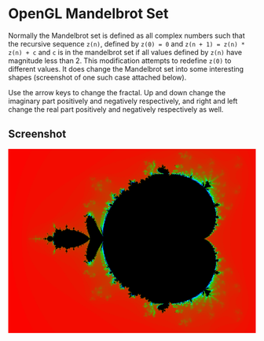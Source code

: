 # OpenGL Mandelbrot Set

Normally the Mandelbrot set is defined as all complex numbers such that the recursive 
sequence `z(n)`, defined by `z(0) = 0` and `z(n + 1) = z(n) * z(n) + c` and `c` is in
the mandelbrot set if all values defined by `z(n)` have magnitude less than 2. This
modification attempts to redefine `z(0)` to different values. It does change the
Mandelbrot set into some interesting shapes (screenshot of one such case attached below).

Use the arrow keys to change the fractal. Up and down change the imaginary part positively
and negatively respectively, and right and left change the real part positively and
negatively respectively as well.

## Screenshot

![mandelbrot-screenshot](mandelbrot.png)
